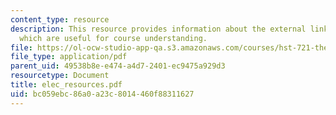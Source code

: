 ```yaml
---
content_type: resource
description: This resource provides information about the external links to the resources
  which are useful for course understanding.
file: https://ol-ocw-studio-app-qa.s3.amazonaws.com/courses/hst-721-the-peripheral-auditory-system-fall-2005/bc059ebc86a0a23c8014460f88311627_elec_resources.pdf
file_type: application/pdf
parent_uid: 49538b8e-e474-a4d7-2401-ec9475a929d3
resourcetype: Document
title: elec_resources.pdf
uid: bc059ebc-86a0-a23c-8014-460f88311627
---
```

